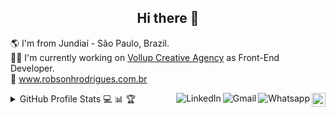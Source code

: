 <h2 align="center">Hi there 👋</h2>

:earth_americas: I'm from Jundiaí - São Paulo, Brazil.
<br />
:man_technologist: I'm currently working on <a href="https://vollup.com/">Vollup Creative Agency</a> as Front-End Developer.
<br />
:link: <a href="https://robsonhrodrigues.com.br/">www.robsonhrodrigues.com.br</a>

<a href="https://github.com/Robson16">
  <img src="https://img.shields.io/github/followers/Robson16?label=follow&style=social" height="22" title="Follow me" align="right" alt="GitHub">
</a>

<a href="https://api.whatsapp.com/send?phone=5511982145920">
  <img src="https://img.shields.io/badge/-Whatsapp-4CA143?style=flat&labelColor=4CA143&logo=whatsapp&logoColor=white" title="Text me" align="right" alt="Whatsapp">
</a>

<a href="mailto:robhenrod@gmail.com">
  <img src="https://img.shields.io/badge/-Gmail-c14438?style=flat&logo=Gmail&logoColor=white" title="Send me an email" align="right" alt="Gmail">
</a>

<a href="https://www.linkedin.com/in/robson-h-rodrigues-93341746/">
  <img src="https://img.shields.io/badge/-LinkedIn-blue?style=flat&logo=Linkedin&logoColor=white" title="My Social Network" align="right" alt="LinkedIn">
</a>

<details>
  <summary align="left">GitHub Profile Stats 💻 📊 🏆</summary>
  <img 
    src="https://github-readme-stats.vercel.app/api/top-langs/?username=Robson16&langs_count=8&layout=compact&theme=gruvbox" 
    align="left" 
    width="365px" 
    height="210" 
  /> 
  <img 
    src="https://github-readme-stats.vercel.app/api?username=Robson16&show_icons=true&theme=gruvbox"
    width="465px" 
    height="210" 
  />
  <img 
    src="https://github-profile-trophy.vercel.app/?username=Robson16&column=7&theme=gruvbox&no-frame=true" 
    width="1200px" 
  /> 
</details>